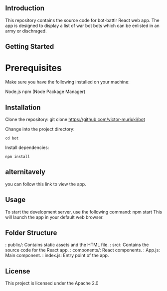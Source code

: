 ## Introduction

This repository contains the source code for bot-battlr React web app. The app is designed to display a list of war bot bots which can be enlisted in an army or dischraged.

## Getting Started

# Prerequisites
Make sure you have the following installed on your machine:

Node.js
npm (Node Package Manager)

## Installation

Clone the repository: git clone https://github.com/victor-muriuki/bot

Change into the project directory:

    cd bot
Install dependencies:

    npm install

## alternitavely

you can follow this link to view the app. 

## Usage
To start the development server, use the following command: npm start
This will launch the app in your default web browser.

## Folder Structure

: public/: Contains static assets and the HTML file.
: src/: Contains the source code for the React app.
: components/: React components.
: App.js: Main component.
: index.js: Entry point of the app.


## License

This project is licensed under the Apache 2.0 






